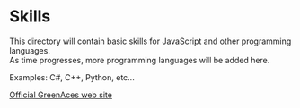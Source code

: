 # Skills
This directory will contain basic skills for JavaScript and other programming languages.  
As time progresses, more programming languages will be added here.

Examples:
C#, C++, Python, etc...


<a href="https://greenaces.site" target="_blank">Official GreenAces web site</a>
